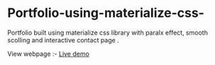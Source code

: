 # Portfolio-using-materialize-css-
Portfolio built using materialize css library with paralx effect, smooth scolling and interactive contact page .

View webpage :- [Live demo](https://sagarnaikg.github.io/Portfolio-using-materialize-css-/)
